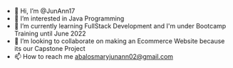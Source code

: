 - 👋 Hi, I’m @JunAnn17
- 👀 I’m interested in Java Programming
- 🌱 I’m currently learning FullStack Development and I'm under Bootcamp Training until June 2022
- 💞️ I’m looking to collaborate on making an Ecommerce Website because its our Capstone Project
- 📫 How to reach me abalosmaryjunann02@gmail.com

<!---
JunAnn17/JunAnn17 is a ✨ special ✨ repository because its `README.md` (this file) appears on your GitHub profile.
You can click the Preview link to take a look at your changes.
--->
